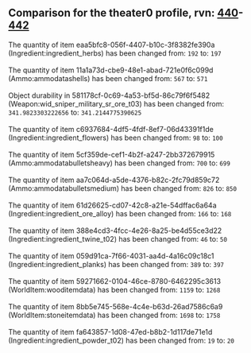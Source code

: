 ## Comparison for the theater0 profile, rvn: [440](https://github.com/PRO100KatYT/FortniteProfileRevisions/tree/main/profiles/theater0/440%20theater0.json)-[442](https://github.com/PRO100KatYT/FortniteProfileRevisions/tree/main/profiles/theater0/442%20theater0.json)

The quantity of item eaa5bfc8-056f-4407-b10c-3f8382fe390a (Ingredient:ingredient_herbs) has been changed from: `192` to: `197`
<br><br>
The quantity of item 11a1a73d-cbe9-48e1-abad-721e0f6c099d (Ammo:ammodatashells) has been changed from: `567` to: `571`
<br><br>
Object durability in 581178cf-0c69-4a53-bf5d-86c79f6f5482 (Weapon:wid_sniper_military_sr_ore_t03) has been changed from: `341.9823303222656` to: `341.2144775390625`
<br><br>
The quantity of item c6937684-4df5-4fdf-8ef7-06d43391f1de (Ingredient:ingredient_flowers) has been changed from: `98` to: `100`
<br><br>
The quantity of item 5cf359de-cef1-4b2f-a247-2bb372679915 (Ammo:ammodatabulletsheavy) has been changed from: `700` to: `699`
<br><br>
The quantity of item aa7c064d-a5de-4376-b82c-2fc79d859c72 (Ammo:ammodatabulletsmedium) has been changed from: `826` to: `850`
<br><br>
The quantity of item 61d26625-cd07-42c8-a21e-54dffac6a64a (Ingredient:ingredient_ore_alloy) has been changed from: `166` to: `168`
<br><br>
The quantity of item 388e4cd3-4fcc-4e26-8a25-be4d55ce3d22 (Ingredient:ingredient_twine_t02) has been changed from: `46` to: `50`
<br><br>
The quantity of item 059d91ca-7f66-4031-aa4d-4a16c09c18c1 (Ingredient:ingredient_planks) has been changed from: `389` to: `397`
<br><br>
The quantity of item 59271662-0104-46ce-8780-6462295c3613 (WorldItem:wooditemdata) has been changed from: `1159` to: `1268`
<br><br>
The quantity of item 8bb5e745-568e-4c4e-b63d-26ad7586c6a9 (WorldItem:stoneitemdata) has been changed from: `1698` to: `1758`
<br><br>
The quantity of item fa643857-1d08-47ed-b8b2-1d117de71e1d (Ingredient:ingredient_powder_t02) has been changed from: `19` to: `20`
<br><br>
